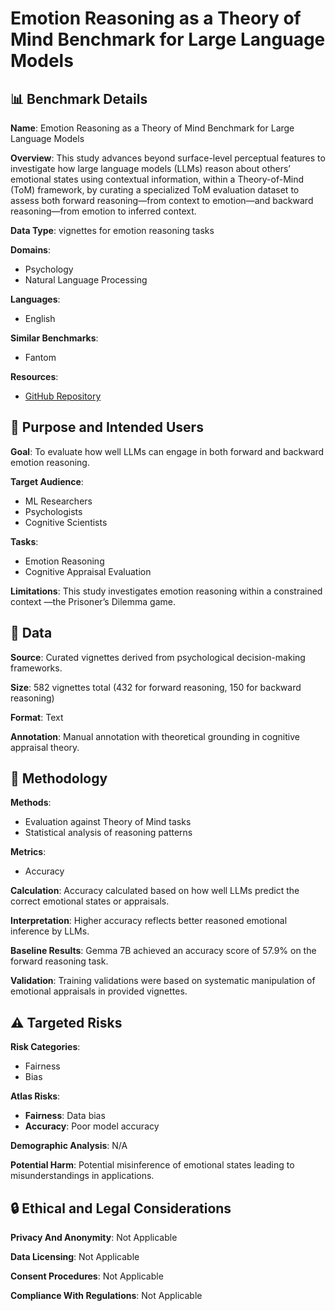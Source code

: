 # Emotion Reasoning as a Theory of Mind Benchmark for Large Language Models

## 📊 Benchmark Details

**Name**: Emotion Reasoning as a Theory of Mind Benchmark for Large Language Models

**Overview**: This study advances beyond surface-level perceptual features to investigate how large language models (LLMs) reason about others’ emotional states using contextual information, within a Theory-of-Mind (ToM) framework, by curating a specialized ToM evaluation dataset to assess both forward reasoning—from context to emotion—and backward reasoning—from emotion to inferred context.

**Data Type**: vignettes for emotion reasoning tasks

**Domains**:
- Psychology
- Natural Language Processing

**Languages**:
- English

**Similar Benchmarks**:
- Fantom

**Resources**:
- [GitHub Repository](https://github.com/GerardYeo/ToMEmoReason.git)

## 🎯 Purpose and Intended Users

**Goal**: To evaluate how well LLMs can engage in both forward and backward emotion reasoning.

**Target Audience**:
- ML Researchers
- Psychologists
- Cognitive Scientists

**Tasks**:
- Emotion Reasoning
- Cognitive Appraisal Evaluation

**Limitations**: This study investigates emotion reasoning within a constrained context —the Prisoner’s Dilemma game.

## 💾 Data

**Source**: Curated vignettes derived from psychological decision-making frameworks.

**Size**: 582 vignettes total (432 for forward reasoning, 150 for backward reasoning)

**Format**: Text

**Annotation**: Manual annotation with theoretical grounding in cognitive appraisal theory.

## 🔬 Methodology

**Methods**:
- Evaluation against Theory of Mind tasks
- Statistical analysis of reasoning patterns

**Metrics**:
- Accuracy

**Calculation**: Accuracy calculated based on how well LLMs predict the correct emotional states or appraisals.

**Interpretation**: Higher accuracy reflects better reasoned emotional inference by LLMs.

**Baseline Results**: Gemma 7B achieved an accuracy score of 57.9% on the forward reasoning task.

**Validation**: Training validations were based on systematic manipulation of emotional appraisals in provided vignettes.

## ⚠️ Targeted Risks

**Risk Categories**:
- Fairness
- Bias

**Atlas Risks**:
- **Fairness**: Data bias
- **Accuracy**: Poor model accuracy

**Demographic Analysis**: N/A

**Potential Harm**: Potential misinference of emotional states leading to misunderstandings in applications.

## 🔒 Ethical and Legal Considerations

**Privacy And Anonymity**: Not Applicable

**Data Licensing**: Not Applicable

**Consent Procedures**: Not Applicable

**Compliance With Regulations**: Not Applicable
